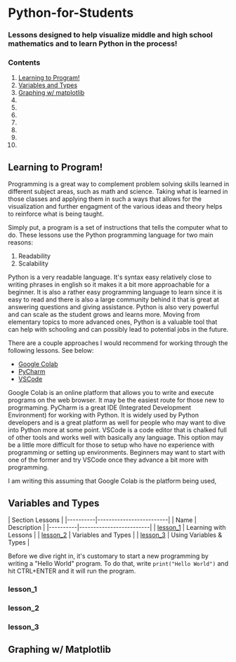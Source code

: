 # Python-for-Students
### Lessons designed to help visualize middle and high school mathematics and to learn Python in the process!

### Contents
1. [Learning to Program!](##Learning-to-Program!)
2. [Variables and Types](##Variables-and-Types)
3. [Graphing w/ matplotlib](##Graphing-w/-Matplotlib)
4. 
5. 
6. 
7. 
8. 
9. 
10. 

## Learning to Program!

Programming is a great way to complement problem solving skills learned in different subject areas, such as math and science. Taking what is learned in those classes and applying them in such a ways that allows for the visualization and further engagment of the various ideas and theory helps to reinforce what is being taught.

Simply put, a program is a set of instructions that tells the computer what to do. These lessons use the Python programming language for two main reasons:

1. Readability
2. Scalability

Python is a very readable language. It's syntax easy relatively close to writing phrases in english so it makes it a bit more approachable for a beginner. It is also a rather easy programming language to learn since it is easy to read and there is also a large community behind it that is great at answering questions and giving assistance. Python is also very powerful and can scale as the student grows and learns more. Moving from elementary topics to more advanced ones, Python is a valuable tool that can help with schooling and can possibly lead to potential jobs in the future.

There are a couple approaches I would recommend for working through the following lessons. See below:
- [Google Colab](https://colab.research.google.com/)
- [PyCharm](https://www.jetbrains.com/pycharm/)
- [VSCode](https://code.visualstudio.com/)

Google Colab is an online platform that allows you to write and execute programs on the web browser. It may be the easiest route for those new to progrmaming. PyCharm is a great IDE (Integrated Development Environment) for working with Python. It is widely used by Python developers and is a great platform as well for people who may want to dive into Python more at some point. VSCode is a code editor that is chalked full of other tools and works well with basically any language. This option may be a little more difficult for those to setup who have no experience with programming or setting up environments. Beginners may want to start with one of the former and try VSCode once they advance a bit more with programming.

I am writing this assuming that Google Colab is the platform being used, 

## Variables and Types

| Section Lessons |
|----------|-------------------------|
|   Name   |       Description       |
|----------|-------------------------|
| [lesson_1](###lesson_1) | Learning with Lessons   |
| [lesson_2](###lesson_2) | Variables and Types     |
| [lesson_3](###lesson_3) | Using Variables & Types |

Before we dive right in, it's customary to start a new programming by writing a "Hello World" program. To do that, write `print("Hello World")` and hit CTRL+ENTER and it will run the program.

### lesson_1
### lesson_2
### lesson_3

## Graphing w/ Matplotlib